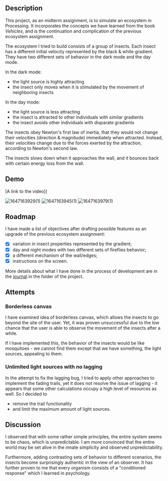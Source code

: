 ## Description

This project, as an midterm assignment, is to simulate an ecosystem in Processing. It incorporates the concepts we have learned from the book *Vehicles*, and is the continuation and complication of the previous ecosystem assignment.

The ecosystem I tried to build consists of a group of insects. Each insect has a different initial velocity represented by the black & white gradient. They have two different sets of behavior in the dark mode and the day mode.

In the dark mode:

- the light source is highly attracting
- the insect only moves when it is stimulated by the movement of neighboring insects

In the day mode:

- the light source is less attracting
- the insect is attracted to other individuals with similar gradients
- the insect avoids other individuals with disparate gradients

The insects obey Newton's first law of inertia, that they would not change their velocities (direction & magnitude) immediately when attracted. Instead, their velocities change due to the forces exerted by the attraction, according to Newton's second law.

The insects slows down when it approaches the wall, and it bounces back with certain energy loss from the wall.



## Demo

[A link to the video](

![1647163929(1)](https://user-images.githubusercontent.com/51028862/158053450-970e9c87-d024-4a64-9b8a-291e2af5fa16.png)
![1647163945(1)](https://user-images.githubusercontent.com/51028862/158053458-f40cc134-cc02-4dd9-80f6-fff63c4518dd.png)
![1647163979(1)](https://user-images.githubusercontent.com/51028862/158053477-74de2c10-3ce8-48dd-887a-8af07f65d65a.png)



## Roadmap

I have made a list of objectives after drafting possible features as an upgrade of the previous ecosystem assignment:

- [x] variation in insect properties represented by the gradient;
- [x] day and night modes with two different sets of fireflies behavior;
- [x] a different mechanism of the wall/edges;
- [x] instructions on the screen.

More details about what I have done in the process of development are in the [journal](/March%209%20-%20Midterm/Journal.md) in the folder of the project.



## Attempts

### Borderless canvas

I have examined idea of borderless canvas, which allows the insects to go beyond the site of the user. Yet, it was proven unsuccessful due to the low chance that the user is able to observe the movement of the insects after a while.

If I have implemented this, the behavior of the insects would be like mosquitoes - we cannot find them except that we have something, the light sources, appealing to them.

### Unlimited light sources with no lagging

In the attempt to fix the lagging bug, I tried to apply other approaches to implement the fading trails, yet it does not resolve the issue of lagging - it appears that some other calculations occupy a high level of resources as well. So I decided to

- remove the trail functionality
- and limit the maximum amount of light sources.



## Discussion

I observed that with some rather simple principles, the entire system seems to be chaos, which is unpredictable. I am more convinced that the entire world may be set alive in the innate simplicity and observed unpredictability.

Furthermore, adding contrasting sets of behavior to different scenarios, the insects become surprisingly authentic in the view of an observer. It has further proven to me that every organism consists of a "conditioned response" which I learned in psychology.
